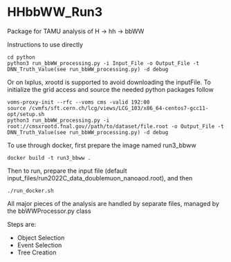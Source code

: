 # HHbbWW_Run3

Package for TAMU analysis of H -> hh -> bbWW

Instructions to use directly
```
cd python
python3 run_bbWW_processing.py -i Input_File -o Output_File -t DNN_Truth_Value(see run_bbWW_processing.py) -d debug
```
Or on lxplus, xrootd is supported to avoid downloading the inputFile. To initialize the grid access and source the needed python packages follow
```
voms-proxy-init --rfc --voms cms -valid 192:00
source /cvmfs/sft.cern.ch/lcg/views/LCG_103/x86_64-centos7-gcc11-opt/setup.sh
python3 run_bbWW_processing.py -i root://cmsxrootd.fnal.gov//path/to/dataset/file.root -o Output_File -t DNN_Truth_Value(see run_bbWW_processing.py) -d debug
```
To use through docker, first prepare the image named run3_bbww
```
docker build -t run3_bbww .
```

Then to run, prepare the input file (default input_files/run2022C_data_doublemuon_nanoaod.root), and then
```
./run_docker.sh
```


All major pieces of the analysis are handled by separate files, managed by the bbWWProcessor.py class

Steps are:
- Object Selection
- Event Selection
- Tree Creation
